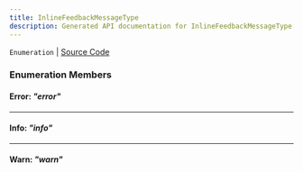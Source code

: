 ```yaml
---
title: InlineFeedbackMessageType
description: Generated API documentation for InlineFeedbackMessageType.
---
```


`Enumeration` | [Source Code](https://github.com/mrCamelCode/jtjs-react/blob/0e141e63e22c212c71ce52ba40f0472cc9028516/lib/components/structured-information/InlineFeedbackMessage.tsx#L4)

### Enumeration Members

#### Error: _"error"_

---

#### Info: _"info"_

---

#### Warn: _"warn"_